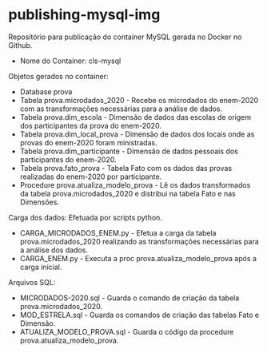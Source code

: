 # publishing-mysql-img
Repositório para publicação do container MySQL gerada no Docker no Github.
- Nome do Container: cls-mysql

Objetos gerados no container:
- Database prova
- Tabela prova.microdados_2020 - Recebe os microdados do enem-2020 com as transformações necessárias para a análise de dados.
- Tabela prova.dim_escola - Dimensão de dados das escolas de origem dos participantes da prova do enem-2020.
- Tabela prova.dim_local_prova - Dimensão de dados dos locais onde as provas do enem-2020 foram ministradas.
- Tabela prova.dim_participante - Dimensão de dados pessoais dos participantes do enem-2020.
- Tabela prova.fato_prova - Tabela Fato com os dados das provas realizadas do enem-2020 por participante.
- Procedure prova.atualiza_modelo_prova - Lê os dados transformados da tabela prova.microdados_2020 e distribui na tabela Fato e nas Dimensões.

Carga dos dados: Efetuada por scripts python.
- CARGA_MICRODADOS_ENEM.py - Efetua a carga da tabela prova.microdados_2020 realizando as transformações necessárias para a análise dos dados.
- CARGA_ENEM.py - Executa a proc prova.atualiza_modelo_prova após a carga inicial.

Arquivos SQL:
- MICRODADOS-2020.sql - Guarda o comando de criação da tabela prova.microdados_2020.
- MOD_ESTRELA.sql - Guarda os comandos de criação das tabelas Fato e Dimensão.
- ATUALIZA_MODELO_PROVA.sql - Guarda o código da procedure prova.atualiza_modelo_prova.
